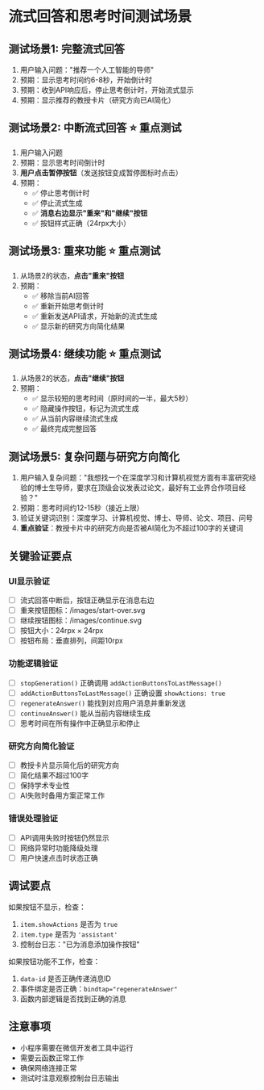 # 流式回答和思考时间测试场景

## 测试场景1: 完整流式回答
1. 用户输入问题："推荐一个人工智能的导师"
2. 预期：显示思考时间约6-8秒，开始倒计时
3. 预期：收到API响应后，停止思考倒计时，开始流式显示
4. 预期：显示推荐的教授卡片（研究方向已AI简化）

## 测试场景2: 中断流式回答 ⭐ 重点测试
1. 用户输入问题
2. 预期：显示思考时间倒计时
3. **用户点击暂停按钮**（发送按钮变成暂停图标时点击）
4. 预期：
   - ✅ 停止思考倒计时
   - ✅ 停止流式生成
   - ✅ **消息右边显示"重来"和"继续"按钮**
   - ✅ 按钮样式正确（24rpx大小）

## 测试场景3: 重来功能 ⭐ 重点测试
1. 从场景2的状态，**点击"重来"按钮**
2. 预期：
   - ✅ 移除当前AI回答
   - ✅ 重新开始思考倒计时
   - ✅ 重新发送API请求，开始新的流式生成
   - ✅ 显示新的研究方向简化结果

## 测试场景4: 继续功能 ⭐ 重点测试
1. 从场景2的状态，**点击"继续"按钮**
2. 预期：
   - ✅ 显示较短的思考时间（原时间的一半，最大5秒）
   - ✅ 隐藏操作按钮，标记为流式生成
   - ✅ 从当前内容继续流式生成
   - ✅ 最终完成完整回答

## 测试场景5: 复杂问题与研究方向简化
1. 用户输入复杂问题："我想找一个在深度学习和计算机视觉方面有丰富研究经验的博士生导师，要求在顶级会议发表过论文，最好有工业界合作项目经验？"
2. 预期：思考时间约12-15秒（接近上限）
3. 验证关键词识别：深度学习、计算机视觉、博士、导师、论文、项目、问号
4. **重点验证**：教授卡片中的研究方向是否被AI简化为不超过100字的关键词

## 关键验证要点

### UI显示验证
- [ ] 流式回答中断后，按钮正确显示在消息右边
- [ ] 重来按钮图标：/images/start-over.svg
- [ ] 继续按钮图标：/images/continue.svg
- [ ] 按钮大小：24rpx × 24rpx
- [ ] 按钮布局：垂直排列，间距10rpx

### 功能逻辑验证
- [ ] `stopGeneration()` 正确调用 `addActionButtonsToLastMessage()`
- [ ] `addActionButtonsToLastMessage()` 正确设置 `showActions: true`
- [ ] `regenerateAnswer()` 能找到对应用户消息并重新发送
- [ ] `continueAnswer()` 能从当前内容继续生成
- [ ] 思考时间在所有操作中正确显示和停止

### 研究方向简化验证
- [ ] 教授卡片显示简化后的研究方向
- [ ] 简化结果不超过100字
- [ ] 保持学术专业性
- [ ] AI失败时备用方案正常工作

### 错误处理验证
- [ ] API调用失败时按钮仍然显示
- [ ] 网络异常时功能降级处理
- [ ] 用户快速点击时状态正确

## 调试要点

如果按钮不显示，检查：
1. `item.showActions` 是否为 `true`
2. `item.type` 是否为 `'assistant'`
3. 控制台日志："已为消息添加操作按钮"

如果按钮功能不工作，检查：
1. `data-id` 是否正确传递消息ID
2. 事件绑定是否正确：`bindtap="regenerateAnswer"`
3. 函数内部逻辑是否找到正确的消息

## 注意事项
- 小程序需要在微信开发者工具中运行
- 需要云函数正常工作
- 确保网络连接正常
- 测试时注意观察控制台日志输出

